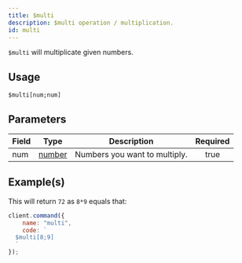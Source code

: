 ```yaml
---
title: $multi
description: $multi operation / multiplication.
id: multi
---
```


`$multi` will multiplicate given numbers.

## Usage

```aoi
$multi[num;num]
```

## Parameters

| Field | Type                                                                                              | Description                   | Required |
| ----- | ------------------------------------------------------------------------------------------------- | ----------------------------- | :------: |
| num   | [number](https://developer.mozilla.org/en-US/docs/Web/JavaScript/Reference/Global_Objects/Number) | Numbers you want to multiply. |   true   |

## Example(s)

This will return `72` as `8*9` equals that:

```javascript
client.command({
    name: "multi",
    code: `
  $multi[8;9]
  `
});
```
